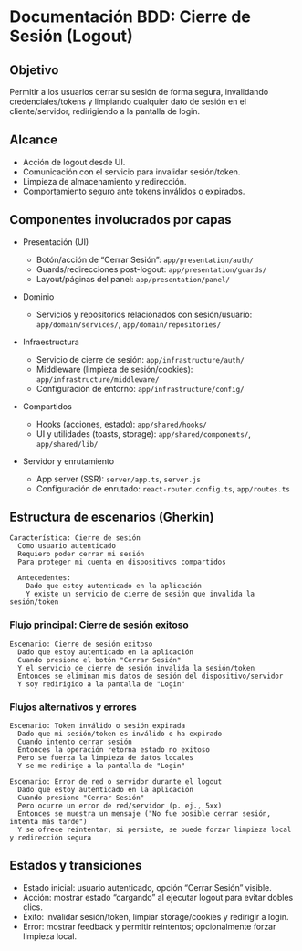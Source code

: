# Documentación BDD: Cierre de Sesión (Logout)

## Objetivo
Permitir a los usuarios cerrar su sesión de forma segura, invalidando credenciales/tokens y limpiando cualquier dato de sesión en el cliente/servidor, redirigiendo a la pantalla de login.

## Alcance
- Acción de logout desde UI.
- Comunicación con el servicio para invalidar sesión/token.
- Limpieza de almacenamiento y redirección.
- Comportamiento seguro ante tokens inválidos o expirados.

## Componentes involucrados por capas

- Presentación (UI)
  - Botón/acción de “Cerrar Sesión”: `app/presentation/auth/`
  - Guards/redirecciones post-logout: `app/presentation/guards/`
  - Layout/páginas del panel: `app/presentation/panel/`

- Dominio
  - Servicios y repositorios relacionados con sesión/usuario: `app/domain/services/`, `app/domain/repositories/`

- Infraestructura
  - Servicio de cierre de sesión: `app/infrastructure/auth/`
  - Middleware (limpieza de sesión/cookies): `app/infrastructure/middleware/`
  - Configuración de entorno: `app/infrastructure/config/`

- Compartidos
  - Hooks (acciones, estado): `app/shared/hooks/`
  - UI y utilidades (toasts, storage): `app/shared/components/`, `app/shared/lib/`

- Servidor y enrutamiento
  - App server (SSR): `server/app.ts`, `server.js`
  - Configuración de enrutado: `react-router.config.ts`, `app/routes.ts`

## Estructura de escenarios (Gherkin)

```gherkin
Característica: Cierre de sesión
  Como usuario autenticado
  Requiero poder cerrar mi sesión
  Para proteger mi cuenta en dispositivos compartidos

  Antecedentes:
    Dado que estoy autenticado en la aplicación
    Y existe un servicio de cierre de sesión que invalida la sesión/token
```

### Flujo principal: Cierre de sesión exitoso

```gherkin
Escenario: Cierre de sesión exitoso
  Dado que estoy autenticado en la aplicación
  Cuando presiono el botón "Cerrar Sesión"
  Y el servicio de cierre de sesión invalida la sesión/token
  Entonces se eliminan mis datos de sesión del dispositivo/servidor
  Y soy redirigido a la pantalla de "Login"
```

### Flujos alternativos y errores

```gherkin
Escenario: Token inválido o sesión expirada
  Dado que mi sesión/token es inválido o ha expirado
  Cuando intento cerrar sesión
  Entonces la operación retorna estado no exitoso
  Pero se fuerza la limpieza de datos locales
  Y se me redirige a la pantalla de "Login"

Escenario: Error de red o servidor durante el logout
  Dado que estoy autenticado en la aplicación
  Cuando presiono "Cerrar Sesión"
  Pero ocurre un error de red/servidor (p. ej., 5xx)
  Entonces se muestra un mensaje ("No fue posible cerrar sesión, intenta más tarde")
  Y se ofrece reintentar; si persiste, se puede forzar limpieza local y redirección segura
```

## Estados y transiciones
- Estado inicial: usuario autenticado, opción “Cerrar Sesión” visible.
- Acción: mostrar estado “cargando” al ejecutar logout para evitar dobles clics.
- Éxito: invalidar sesión/token, limpiar storage/cookies y redirigir a login.
- Error: mostrar feedback y permitir reintentos; opcionalmente forzar limpieza local.